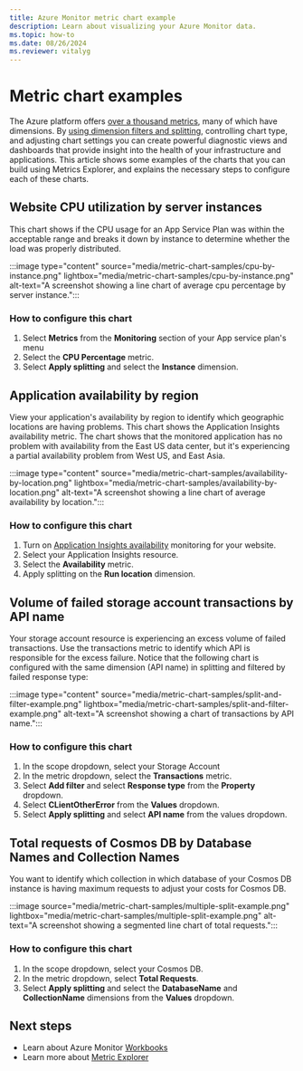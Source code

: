 ```yaml
---
title: Azure Monitor metric chart example
description: Learn about visualizing your Azure Monitor data.
ms.topic: how-to
ms.date: 08/26/2024
ms.reviewer: vitalyg
---
```


# Metric chart examples 

The Azure platform offers [over a thousand metrics](../reference/supported-metrics/metrics-index.md), many of which have dimensions. By [using dimension filters and splitting](analyze-metrics.md#use-dimension-filters-and-splitting), controlling chart type, and adjusting chart settings you can create powerful diagnostic views and dashboards that provide insight into the health of your infrastructure and applications. This article shows some examples of the charts that you can build using Metrics Explorer, and explains the necessary steps to configure each of these charts.

## Website CPU utilization by server instances

This chart shows if the CPU usage for an App Service Plan was within the acceptable range and breaks it down by instance to determine whether the load was properly distributed. 

:::image type="content" source="media/metric-chart-samples/cpu-by-instance.png" lightbox="media/metric-chart-samples/cpu-by-instance.png" alt-text="A screenshot showing a line chart of average cpu percentage by server instance.":::

### How to configure this chart

1. Select **Metrics** from the **Monitoring** section of your App service plan's menu
1. Select the **CPU Percentage** metric. 
1. Select **Apply splitting** and select the **Instance** dimension.

## Application availability by region

View your application's availability by region to identify which geographic locations are having problems. This chart shows the Application Insights availability metric. The chart shows that the monitored application has no problem with availability from the East US data center, but it's experiencing a partial availability problem from West US, and East Asia.

:::image type="content" source="media/metric-chart-samples/availability-by-location.png" lightbox="media/metric-chart-samples/availability-by-location.png" alt-text="A screenshot showing a line chart of average availability by location.":::

### How to configure this chart

1. Turn on [Application Insights availability](/previous-versions/azure/azure-monitor/app/monitor-web-app-availability) monitoring for your website.
1. Select your Application Insights resource.
1. Select the **Availability** metric. 
1. Apply splitting on the **Run location** dimension.

## Volume of failed storage account transactions by API name

Your storage account resource is experiencing an excess volume of failed transactions. Use the transactions metric to identify which API is responsible for the excess failure. Notice that the following chart is configured with the same dimension (API name) in splitting and filtered by failed response type:

:::image type="content" source="media/metric-chart-samples/split-and-filter-example.png" lightbox="media/metric-chart-samples/split-and-filter-example.png" alt-text="A screenshot showing a chart of transactions by API name.":::

### How to configure this chart

1. In the scope dropdown, select your Storage Account
1. In the metric dropdown, select the **Transactions** metric.
1. Select **Add filter** and select **Response type** from the **Property** dropdown.
1. Select **CLientOtherError** from the **Values** dropdown.
1. Select **Apply splitting** and select **API name** from the values dropdown.

## Total requests of Cosmos DB by Database Names and Collection Names

You want to identify which collection in which database of your Cosmos DB instance is having maximum requests to adjust your costs for Cosmos DB.

:::image source="media/metric-chart-samples/multiple-split-example.png" lightbox="media/metric-chart-samples/multiple-split-example.png" alt-text="A screenshot showing a segmented line chart of total requests.":::

### How to configure this chart

1. In the scope dropdown, select your Cosmos DB.
1. In the metric dropdown, select **Total Requests**.
1. Select **Apply splitting** and select the **DatabaseName** and **CollectionName** dimensions from the **Values** dropdown.

## Next steps

* Learn about Azure Monitor [Workbooks](../visualize/workbooks-overview.md)
* Learn more about [Metric Explorer](analyze-metrics.md)
